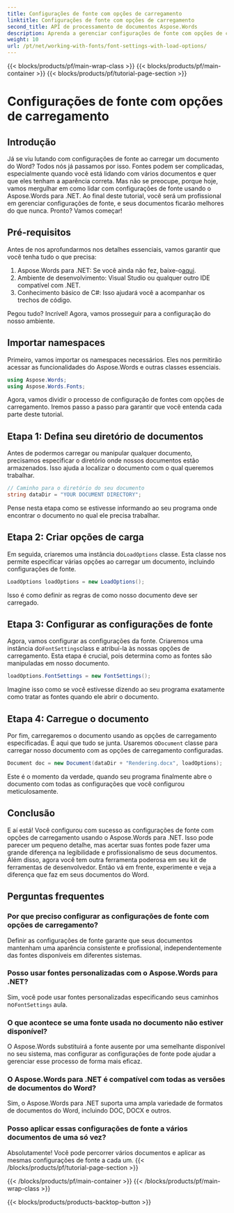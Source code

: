```yaml
---
title: Configurações de fonte com opções de carregamento
linktitle: Configurações de fonte com opções de carregamento
second_title: API de processamento de documentos Aspose.Words
description: Aprenda a gerenciar configurações de fonte com opções de carregamento no Aspose.Words para .NET. Guia passo a passo para desenvolvedores garantirem aparência de fonte consistente em documentos do Word.
weight: 10
url: /pt/net/working-with-fonts/font-settings-with-load-options/
---
```


{{< blocks/products/pf/main-wrap-class >}}
{{< blocks/products/pf/main-container >}}
{{< blocks/products/pf/tutorial-page-section >}}

# Configurações de fonte com opções de carregamento

## Introdução

Já se viu lutando com configurações de fonte ao carregar um documento do Word? Todos nós já passamos por isso. Fontes podem ser complicadas, especialmente quando você está lidando com vários documentos e quer que eles tenham a aparência correta. Mas não se preocupe, porque hoje, vamos mergulhar em como lidar com configurações de fonte usando o Aspose.Words para .NET. Ao final deste tutorial, você será um profissional em gerenciar configurações de fonte, e seus documentos ficarão melhores do que nunca. Pronto? Vamos começar!

## Pré-requisitos

Antes de nos aprofundarmos nos detalhes essenciais, vamos garantir que você tenha tudo o que precisa:

1.  Aspose.Words para .NET: Se você ainda não fez, baixe-o[aqui](https://releases.aspose.com/words/net/).
2. Ambiente de desenvolvimento: Visual Studio ou qualquer outro IDE compatível com .NET.
3. Conhecimento básico de C#: Isso ajudará você a acompanhar os trechos de código.

Pegou tudo? Incrível! Agora, vamos prosseguir para a configuração do nosso ambiente.

## Importar namespaces

Primeiro, vamos importar os namespaces necessários. Eles nos permitirão acessar as funcionalidades do Aspose.Words e outras classes essenciais.

```csharp
using Aspose.Words;
using Aspose.Words.Fonts;
```

Agora, vamos dividir o processo de configuração de fontes com opções de carregamento. Iremos passo a passo para garantir que você entenda cada parte deste tutorial.

## Etapa 1: Defina seu diretório de documentos

Antes de podermos carregar ou manipular qualquer documento, precisamos especificar o diretório onde nossos documentos estão armazenados. Isso ajuda a localizar o documento com o qual queremos trabalhar.

```csharp
// Caminho para o diretório do seu documento
string dataDir = "YOUR DOCUMENT DIRECTORY";
```

Pense nesta etapa como se estivesse informando ao seu programa onde encontrar o documento no qual ele precisa trabalhar.

## Etapa 2: Criar opções de carga

 Em seguida, criaremos uma instância do`LoadOptions` classe. Esta classe nos permite especificar várias opções ao carregar um documento, incluindo configurações de fonte.

```csharp
LoadOptions loadOptions = new LoadOptions();
```

Isso é como definir as regras de como nosso documento deve ser carregado.

## Etapa 3: Configurar as configurações de fonte

 Agora, vamos configurar as configurações da fonte. Criaremos uma instância do`FontSettings`class e atribuí-la às nossas opções de carregamento. Esta etapa é crucial, pois determina como as fontes são manipuladas em nosso documento.

```csharp
loadOptions.FontSettings = new FontSettings();
```

Imagine isso como se você estivesse dizendo ao seu programa exatamente como tratar as fontes quando ele abrir o documento.

## Etapa 4: Carregue o documento

 Por fim, carregaremos o documento usando as opções de carregamento especificadas. É aqui que tudo se junta. Usaremos o`Document` classe para carregar nosso documento com as opções de carregamento configuradas.

```csharp
Document doc = new Document(dataDir + "Rendering.docx", loadOptions);
```

Este é o momento da verdade, quando seu programa finalmente abre o documento com todas as configurações que você configurou meticulosamente.

## Conclusão

E aí está! Você configurou com sucesso as configurações de fonte com opções de carregamento usando o Aspose.Words para .NET. Isso pode parecer um pequeno detalhe, mas acertar suas fontes pode fazer uma grande diferença na legibilidade e profissionalismo de seus documentos. Além disso, agora você tem outra ferramenta poderosa em seu kit de ferramentas de desenvolvedor. Então vá em frente, experimente e veja a diferença que faz em seus documentos do Word.

## Perguntas frequentes

### Por que preciso configurar as configurações de fonte com opções de carregamento?
Definir as configurações de fonte garante que seus documentos mantenham uma aparência consistente e profissional, independentemente das fontes disponíveis em diferentes sistemas.

### Posso usar fontes personalizadas com o Aspose.Words para .NET?
 Sim, você pode usar fontes personalizadas especificando seus caminhos no`FontSettings` aula.

### O que acontece se uma fonte usada no documento não estiver disponível?
O Aspose.Words substituirá a fonte ausente por uma semelhante disponível no seu sistema, mas configurar as configurações de fonte pode ajudar a gerenciar esse processo de forma mais eficaz.

### O Aspose.Words para .NET é compatível com todas as versões de documentos do Word?
Sim, o Aspose.Words para .NET suporta uma ampla variedade de formatos de documentos do Word, incluindo DOC, DOCX e outros.

### Posso aplicar essas configurações de fonte a vários documentos de uma só vez?
Absolutamente! Você pode percorrer vários documentos e aplicar as mesmas configurações de fonte a cada um.
{{< /blocks/products/pf/tutorial-page-section >}}

{{< /blocks/products/pf/main-container >}}
{{< /blocks/products/pf/main-wrap-class >}}

{{< blocks/products/products-backtop-button >}}
